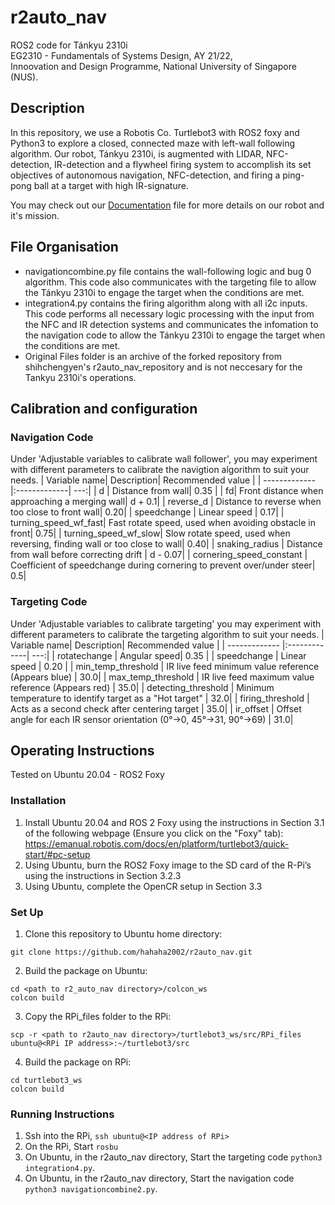 # r2auto_nav
ROS2 code for Tánkyu 2310i <br/>
EG2310 - Fundamentals of Systems Design, AY 21/22, <br/>
Innoovation and Design Programme, National University of Singapore (NUS). <br/>


## Description
In this repository, we use a Robotis Co. Turtlebot3 with ROS2 foxy and Python3 to explore a closed, connected maze with left-wall following algorithm.
Our robot, Tánkyu 2310i, is augmented with LIDAR, NFC-detection, IR-detection and a flywheel firing system to accomplish its set objectives of autonomous navigation, NFC-detection, and firing a ping-pong ball at a target with high IR-signature.

You may check out our [Documentation](https://www.youtube.com/watch?v=dQw4w9WgXcQ&ab_channel=RickAstley) file for more details on our robot and it's mission.



## File Organisation
- navigationcombine.py file contains the wall-following logic and bug 0 algorithm. This code also communicates with the targeting file to allow the Tánkyu 2310i to engage the target when the conditions are met.
- integration4.py contains the firing algorithm along with all i2c inputs. This code performs all necessary logic processing with the input from the NFC and IR detection systems and communicates the infomation to the navigation code to allow the Tánkyu 2310i to engage the target when the conditions are met.
- Original Files folder is an archive of the forked repository from shihchengyen's r2auto_nav_repository and is not neccesary for the Tankyu 2310i's operations.

## Calibration and configuration
### Navigation Code
Under 'Adjustable variables to calibrate wall follower', you may experiment with different parameters to calibrate the navigtion algorithm to suit your needs.
| Variable name| Description| Recommended value  |
| ------------- |:-------------| ---:|
| d | Distance from wall| 0.35 |
| fd| Front distance when approaching a merging wall| d + 0.1|
| reverse_d | Distance to reverse when too close to front wall| 0.20|
| speedchange | Linear speed | 0.17|
| turning_speed_wf_fast| Fast rotate speed, used when avoiding obstacle in front| 0.75|
| turning_speed_wf_slow| Slow rotate speed, used when reversing, finding wall or too close to wall| 0.40|
| snaking_radius | Distance from wall before correcting drift | d - 0.07|
| cornering_speed_constant | Coefficient of speedchange during cornering to prevent over/under steer| 0.5|

### Targeting Code
Under 'Adjustable variables to calibrate targeting' you may experiment with different parameters to calibrate the targeting algorithm to suit your needs.
| Variable name| Description| Recommended value  |
| ------------- |:-------------| ---:|
| rotatechange | Angular speed| 0.35 |
| speedchange | Linear speed | 0.20 |
| min_temp_threshold | IR live feed minimum value reference (Appears blue) | 30.0|
| max_temp_threshold | IR live feed maximum value reference (Appears red) | 35.0|
| detecting_threshold | Minimum temperature to identify target as a "Hot target" | 32.0|
| firing_threshold | Acts as a second check after centering target | 35.0|
| ir_offset | Offset angle for each IR sensor orientation (0°→0, 45°→31, 90°→69) | 31.0|

## Operating Instructions
Tested on Ubuntu 20.04 - ROS2 Foxy
### Installation
1. Install Ubuntu 20.04 and ROS 2 Foxy using the instructions in Section 3.1 of the following webpage (Ensure you click on the "Foxy" tab): <br/>
https://emanual.robotis.com/docs/en/platform/turtlebot3/quick-start/#pc-setup
2. Using Ubuntu, burn the ROS2 Foxy image to the SD card of the R-Pi’s using the instructions in Section 3.2.3
3. Using Ubuntu, complete the OpenCR setup in Section 3.3
### Set Up
1. Clone this repository to Ubuntu home directory: <br/>
``` 
git clone https://github.com/hahaha2002/r2auto_nav.git 
```
2. Build the package on Ubuntu: <br/>
``` 
cd <path to r2_auto_nav directory>/colcon_ws
colcon build
```
3. Copy the RPi_files folder to the RPi: <br/>
``` 
scp -r <path to r2auto_nav directory>/turtlebot3_ws/src/RPi_files ubuntu@<RPi IP address>:~/turtlebot3/src 
```
4. Build the package on RPi: <br/>
``` 
cd turtlebot3_ws 
colcon build 
```
### Running Instructions
1. Ssh into the RPi, `ssh ubuntu@<IP address of RPi>`
2. On the RPi, Start `rosbu`
3. On Ubuntu, in the r2auto_nav directory, Start the targeting code `python3 integration4.py`.
4. On Ubuntu, in the r2auto_nav directory, Start the navigation code `python3 navigationcombine2.py`.





